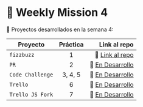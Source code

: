 # 📆 Weekly Mission 4


📂 Proyectos desarrollados en la semana 4:

| Proyecto | Práctica | Link al repo |
| ------------- |:-------------:| -----:|
|`fizzbuzz`|1|:link: [Link al repo](https://github.com/BrandLop/Fizzbuzz)|
|`PR`|2|:link: [En Desarrollo]()|
|`Code Challenge`|3, 4, 5|:link: [En Desarrollo]()|
|`Trello`|6|:link: [En Desarrollo]()|
|`Trello JS Fork`|7|:link: [En Desarrollo]()|

